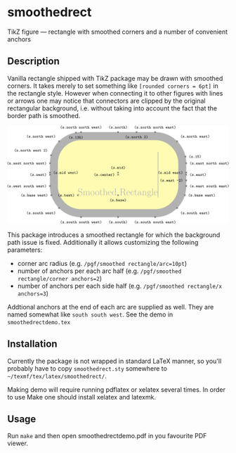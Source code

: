 # smoothedrect
TikZ figure — rectangle with smoothed corners and a number of convenient anchors

## Description

Vanilla rectangle shipped with TikZ package may be drawn with smoothed corners. It takes merely to set something like `[rounded corners = 6pt]` in the rectangle style. However when connecting it to other figures with lines or arrows one may notice that connectors are clipped by the original rectangular background, i.e. without taking into account the fact that the border path is smoothed.

![](smoothedrectdemo.png)

This package introduces a smoothed rectangle for which the background path issue is fixed. Additionally it allows customizing the following parameters:

* corner arc radius (e.g. `/pgf/smoothed rectangle/arc=10pt`)
* number of anchors per each arc half (e.g. `/pgf/smoothed rectangle/corner anchors=2`)
* number of anchors per each side half (e.g. `/pgf/smoothed rectangle/x anchors=3`)

Addtional anchors at the end of each arc are supplied as well. They are named somewhat like `south south west`. See the demo in `smoothedrectdemo.tex`

## Installation
Currently the package is not wrapped in standard LaTeX manner, so you'll probably have to copy `smoothedrect.sty` somewhere to `~/texmf/tex/latex/smoothedrect/`.

Making demo will require running pdflatex or xelatex several times. In order to use Make one should install xelatex and latexmk.


## Usage

Run `make` and then open smoothedrectdemo.pdf in you favourite PDF viewer.